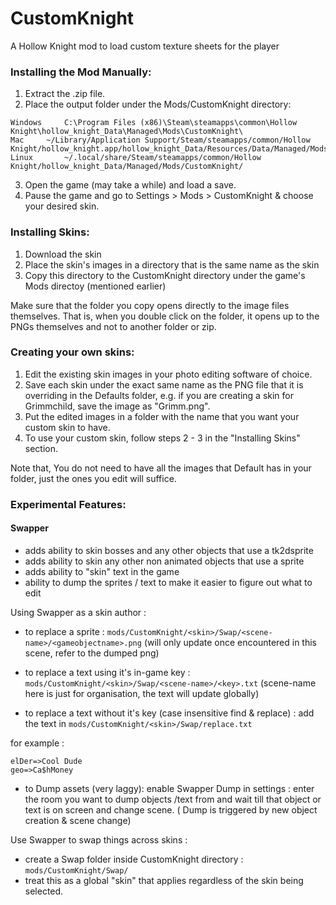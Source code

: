 # CustomKnight 
A Hollow Knight mod to load custom texture sheets for the player

### Installing the Mod Manually:

1. Extract the .zip file.
2. Place the output folder under the Mods/CustomKnight directory:

``` 
Windows		C:\Program Files (x86)\Steam\steamapps\common\Hollow Knight\hollow_knight_Data\Managed\Mods\CustomKnight\
Mac		~/Library/Application Support/Steam/steamapps/common/Hollow Knight/hollow_knight.app/hollow_knight_Data/Resources/Data/Managed/Mods/CustomKnight/
Linux		~/.local/share/Steam/steamapps/common/Hollow Knight/hollow_knight_Data/Managed/Mods/CustomKnight/
```

3. Open the game (may take a while) and load a save.
4. Pause the game and go to Settings > Mods > CustomKnight & choose your desired skin.

### Installing Skins:

1. Download the skin 
2. Place the skin's images in a directory that is the same name as the skin
3. Copy this directory to the CustomKnight directory under the game's Mods directoy (mentioned earlier)

Make sure that the folder you copy opens directly to the image files themselves. That is, when you double click on the folder, it opens up to the PNGs themselves and not to another folder or zip. 

### Creating your own skins:

1. Edit the existing skin images in your photo editing software of choice.
2. Save each skin under the exact same name as the PNG file that it is overriding in the Defaults folder, e.g. if you 
   are creating a skin for Grimmchild, save the image as "Grimm.png".
3. Put the edited images in a folder with the name that you want your custom skin to have.
4. To use your custom skin, follow steps 2 - 3 in the "Installing Skins" section.

Note that, You do not need to have all the images that Default has in your folder, just the ones you edit will suffice.


### Experimental Features:

#### Swapper
- adds ability to skin bosses and any other objects that use a tk2dsprite 
- adds ability to skin any other non animated objects that use a sprite
- adds ability to "skin" text in the game 
- ability to dump the sprites / text to make it easier to figure out what to edit


Using Swapper as a skin author : 

 - to replace a sprite : `mods/CustomKnight/<skin>/Swap/<scene-name>/<gameobjectname>.png`
(will only update once encountered in this scene, refer to the dumped png)

- to replace a text using it's in-game key :  `mods/CustomKnight/<skin>/Swap/<scene-name>/<key>.txt`
(scene-name here is just for organisation, the text will update globally)

- to replace a text without it's key (case insensitive find & replace) : add the text in `mods/CustomKnight/<skin>/Swap/replace.txt`

for example :
```
elDer=>Cool Dude
geo=>Ca$hMoney
```
- to Dump assets (very laggy):  enable Swapper Dump in settings : enter the room you want to dump objects /text from and wait till that object or text is on screen and change scene.
( Dump is triggered by new object creation & scene change) 

Use Swapper to swap things across skins : 
 - create a Swap folder inside CustomKnight directory : `mods/CustomKnight/Swap/`
 - treat this as a global "skin" that applies regardless of the skin being selected.
